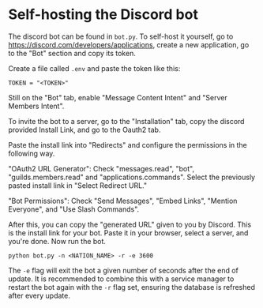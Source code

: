 # Self-hosting the Discord bot

The discord bot can be found in `bot.py`. To self-host it yourself, go to https://discord.com/developers/applications, create a new application, go to the "Bot" section and copy its token.

Create a file called `.env` and paste the token like this:
```
TOKEN = "<TOKEN>"
```

Still on the "Bot" tab, enable "Message Content Intent" and "Server Members Intent".

To invite the bot to a server, go to the "Installation" tab, copy the discord provided Install Link, and go to the Oauth2 tab.

Paste the install link into "Redirects" and configure the permissions in the following way.

"OAuth2 URL Generator":
Check "messages.read", "bot", "guilds.members.read" and "applications.commands".
Select the previously pasted install link in "Select Redirect URL."

"Bot Permissions":
Check "Send Messages", "Embed Links", "Mention Everyone", and "Use Slash Commands".

After this, you can copy the "generated URL" given to you by Discord. This is the install link for your bot. Paste it in your browser, select a server, and you're done. Now run the bot.

```
python bot.py -n <NATION_NAME> -r -e 3600
```

The `-e` flag will exit the bot a given number of seconds after the end of update. It is recommended to combine this with a service manager to restart the bot again with the `-r` flag set, ensuring the database is refreshed after every update.